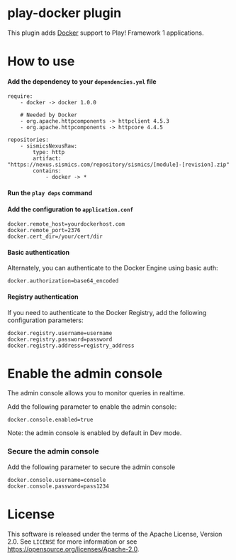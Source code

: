 # play-docker plugin

This plugin adds [Docker](https://www.docker.com/) support to Play! Framework 1 applications.

# How to use

####  Add the dependency to your `dependencies.yml` file

```
require:
    - docker -> docker 1.0.0
    
    # Needed by Docker
    - org.apache.httpcomponents -> httpclient 4.5.3
    - org.apache.httpcomponents -> httpcore 4.4.5

repositories:
    - sismicsNexusRaw:
        type: http
        artifact: "https://nexus.sismics.com/repository/sismics/[module]-[revision].zip"
        contains:
            - docker -> *

```
####  Run the `play deps` command

####  Add the configuration to `application.conf`

```
docker.remote_host=yourdockerhost.com
docker.remote_port=2376
docker.cert_dir=/your/cert/dir
```

####  Basic authentication

Alternately, you can authenticate to the Docker Engine using basic auth:

```
docker.authorization=base64_encoded
```

####  Registry authentication

If you need to authenticate to the Docker Registry, add the following configuration parameters: 

```
docker.registry.username=username
docker.registry.password=password
docker.registry.address=registry_address
```

# Enable the admin console

The admin console allows you to monitor queries in realtime.

Add the following parameter to enable the admin console:

```
docker.console.enabled=true
```

Note: the admin console is enabled by default in Dev mode.

### Secure the admin console

Add the following parameter to secure the admin console

```
docker.console.username=console
docker.console.password=pass1234
```

# License

This software is released under the terms of the Apache License, Version 2.0. See `LICENSE` for more
information or see <https://opensource.org/licenses/Apache-2.0>.

